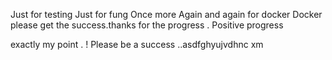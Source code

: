 Just for testing 
Just for fung
Once more Again and again for docker 
Docker please get the success.thanks for the progress . Positive progress 

exactly my point . ! Please be a success ..asdfghyujvdhnc xm